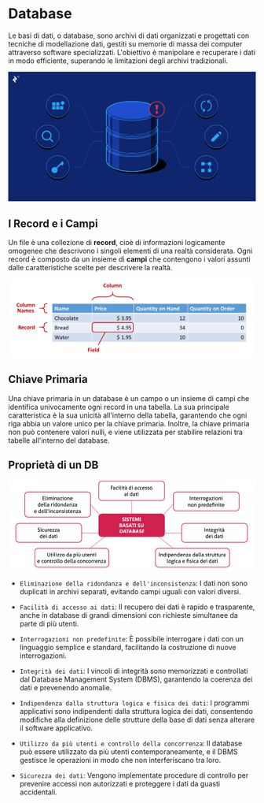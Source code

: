 # Database

Le basi di dati, o database, sono archivi di dati organizzati e progettati con tecniche di modellazione dati, gestiti su memorie di massa dei computer attraverso software specializzati. L'obiettivo è manipolare e recuperare i dati in modo efficiente, superando le limitazioni degli archivi tradizionali.

![database.png](/database.png)


## I Record e i Campi

Un file è una collezione di **record**, cioè di informazioni logicamente omogenee che
descrivono i singoli elementi di una realtà considerata. Ogni record è composto da un insieme di **campi** che contengono i valori assunti dalle caratteristiche scelte per descrivere la realtà.

![elements-of-a-table.png](/elements-of-a-table.png)

## Chiave Primaria

Una chiave primaria in un database è un campo o un insieme di campi che identifica univocamente ogni record in una tabella. La sua principale caratteristica è la sua unicità all'interno della tabella, garantendo che ogni riga abbia un valore unico per la chiave primaria. Inoltre, la chiave primaria non può contenere valori nulli, e viene utilizzata per stabilire relazioni tra tabelle all'interno del database. 

## Proprietà di un DB
![mappa-caratteristiche-dbms.png](/mappa-caratteristiche-dbms.png)

- `Eliminazione della ridondanza e dell'inconsistenza`: I dati non sono duplicati in archivi separati, evitando campi uguali con valori diversi.

- `Facilità di accesso ai dati`: Il recupero dei dati è rapido e trasparente, anche in database di grandi dimensioni con richieste simultanee da parte di più utenti.

- `Interrogazioni non predefinite`: È possibile interrogare i dati con un linguaggio semplice e standard, facilitando la costruzione di nuove interrogazioni.

- `Integrità dei dati`: I vincoli di integrità sono memorizzati e controllati dal Database Management System (DBMS), garantendo la coerenza dei dati e prevenendo anomalie.

- `Indipendenza dalla struttura logica e fisica dei dati`: I programmi applicativi sono indipendenti dalla struttura logica dei dati, consentendo modifiche alla definizione delle strutture della base di dati senza alterare il software applicativo.

- `Utilizzo da più utenti e controllo della concorrenza`: Il database può essere utilizzato da più utenti contemporaneamente, e il DBMS gestisce le operazioni in modo che non interferiscano tra loro.

- `Sicurezza dei dati`: Vengono implementate procedure di controllo per prevenire accessi non autorizzati e proteggere i dati da guasti accidentali.

